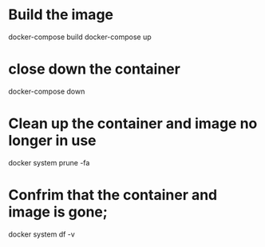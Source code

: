 # Build the image

docker-compose build
docker-compose up

# close down the container

docker-compose down

# Clean up the container and image no longer in use

docker system prune -fa

# Confrim that the container and image is gone;

docker system df -v
